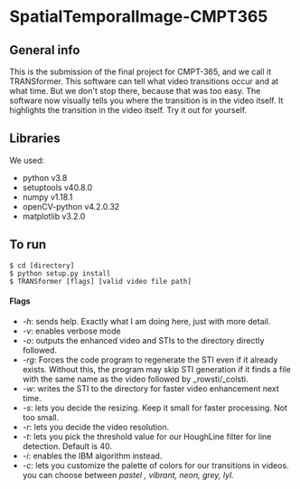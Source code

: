 # SpatialTemporalImage-CMPT365

## General info
This is the submission of the final project for CMPT-365, and we call it TRANSformer. This software can
tell what video transitions occur and at what time. 
But we don't stop there, because that was too easy. The software now visually tells you where the transition
is in the video itself. It highlights the transition in the video itself. Try it out for yourself.

## Libraries
We used:
* python v3.8
* setuptools v40.8.0
* numpy v1.18.1
* openCV-python v4.2.0.32
* matplotlib v3.2.0
## To run
```buildoutcfg
$ cd [directory]
$ python setup.py install
$ TRANSformer [flags] [valid video file path]
```
#### Flags
* *-h*:  sends help. Exactly what I am doing here, just with more detail.
* *-v*: enables verbose mode
* *-o*: outputs the enhanced video and STIs to the directory directly followed.
* *-rg*: Forces the code program to regenerate the STI even if it already exists. Without this, the program
may skip STI generation if it finds a file with the same name as the video followed by _rowsti/_colsti.
* *-w*: writes the STI to the directory for faster video enhancement next time.
* *-s*: lets you decide the resizing. Keep it small for faster processing. Not too small.
* *-r*: lets you decide the video resolution.
* *-t*: lets you pick the threshold value for our HoughLine filter for line detection. Default is 40.
* *-i*: enables the IBM algorithm instead.
* *-c*: lets you customize the palette of colors for our transitions in videos. you can choose between *pastel*
*, vibrant, neon, grey, lyl.*

